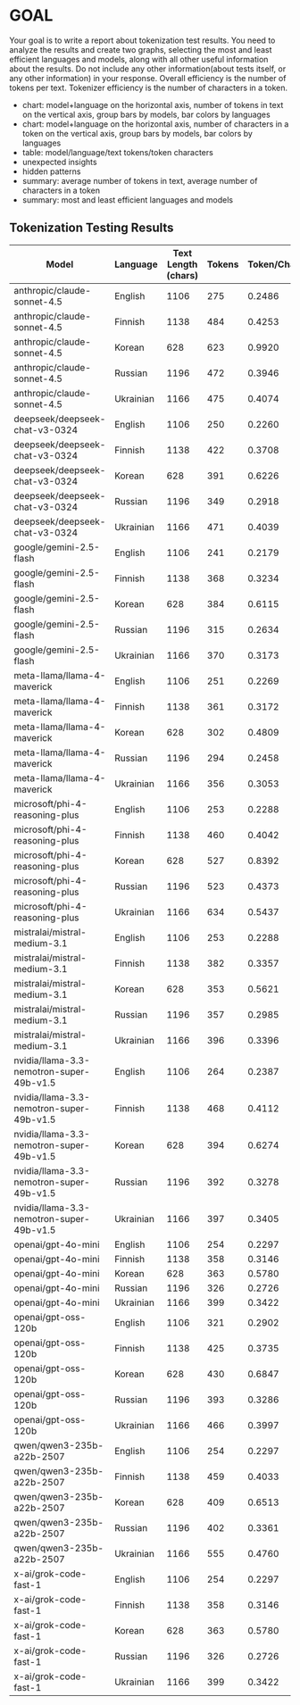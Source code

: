 # GOAL

Your goal is to write a report about tokenization test results. You need to analyze the results and create two graphs, selecting the most and least efficient languages and models, along with all other useful information about the results. Do not include any other information(about tests itself, or any other information) in your response. Overall efficiency is the number of tokens per text. Tokenizer efficiency is the number of characters in a token. 

- chart: model+language on the horizontal axis, number of tokens in text on the vertical axis, group bars by models, bar colors by languages
- chart: model+language on the horizontal axis, number of characters in a token on the vertical axis, group bars by models, bar colors by languages
- table: model/language/text tokens/token characters
- unexpected insights
- hidden patterns
- summary: average number of tokens in text, average number of characters in a token
- summary: most and least efficient languages and models
## Tokenization Testing Results

| Model | Language | Text Length (chars) | Tokens | Token/Chars |
|-------|----------|-------------------|--------|-------------|
| anthropic/claude-sonnet-4.5 | English | 1106 | 275 | 0.2486 |
| anthropic/claude-sonnet-4.5 | Finnish | 1138 | 484 | 0.4253 |
| anthropic/claude-sonnet-4.5 | Korean | 628 | 623 | 0.9920 |
| anthropic/claude-sonnet-4.5 | Russian | 1196 | 472 | 0.3946 |
| anthropic/claude-sonnet-4.5 | Ukrainian | 1166 | 475 | 0.4074 |
| deepseek/deepseek-chat-v3-0324 | English | 1106 | 250 | 0.2260 |
| deepseek/deepseek-chat-v3-0324 | Finnish | 1138 | 422 | 0.3708 |
| deepseek/deepseek-chat-v3-0324 | Korean | 628 | 391 | 0.6226 |
| deepseek/deepseek-chat-v3-0324 | Russian | 1196 | 349 | 0.2918 |
| deepseek/deepseek-chat-v3-0324 | Ukrainian | 1166 | 471 | 0.4039 |
| google/gemini-2.5-flash | English | 1106 | 241 | 0.2179 |
| google/gemini-2.5-flash | Finnish | 1138 | 368 | 0.3234 |
| google/gemini-2.5-flash | Korean | 628 | 384 | 0.6115 |
| google/gemini-2.5-flash | Russian | 1196 | 315 | 0.2634 |
| google/gemini-2.5-flash | Ukrainian | 1166 | 370 | 0.3173 |
| meta-llama/llama-4-maverick | English | 1106 | 251 | 0.2269 |
| meta-llama/llama-4-maverick | Finnish | 1138 | 361 | 0.3172 |
| meta-llama/llama-4-maverick | Korean | 628 | 302 | 0.4809 |
| meta-llama/llama-4-maverick | Russian | 1196 | 294 | 0.2458 |
| meta-llama/llama-4-maverick | Ukrainian | 1166 | 356 | 0.3053 |
| microsoft/phi-4-reasoning-plus | English | 1106 | 253 | 0.2288 |
| microsoft/phi-4-reasoning-plus | Finnish | 1138 | 460 | 0.4042 |
| microsoft/phi-4-reasoning-plus | Korean | 628 | 527 | 0.8392 |
| microsoft/phi-4-reasoning-plus | Russian | 1196 | 523 | 0.4373 |
| microsoft/phi-4-reasoning-plus | Ukrainian | 1166 | 634 | 0.5437 |
| mistralai/mistral-medium-3.1 | English | 1106 | 253 | 0.2288 |
| mistralai/mistral-medium-3.1 | Finnish | 1138 | 382 | 0.3357 |
| mistralai/mistral-medium-3.1 | Korean | 628 | 353 | 0.5621 |
| mistralai/mistral-medium-3.1 | Russian | 1196 | 357 | 0.2985 |
| mistralai/mistral-medium-3.1 | Ukrainian | 1166 | 396 | 0.3396 |
| nvidia/llama-3.3-nemotron-super-49b-v1.5 | English | 1106 | 264 | 0.2387 |
| nvidia/llama-3.3-nemotron-super-49b-v1.5 | Finnish | 1138 | 468 | 0.4112 |
| nvidia/llama-3.3-nemotron-super-49b-v1.5 | Korean | 628 | 394 | 0.6274 |
| nvidia/llama-3.3-nemotron-super-49b-v1.5 | Russian | 1196 | 392 | 0.3278 |
| nvidia/llama-3.3-nemotron-super-49b-v1.5 | Ukrainian | 1166 | 397 | 0.3405 |
| openai/gpt-4o-mini | English | 1106 | 254 | 0.2297 |
| openai/gpt-4o-mini | Finnish | 1138 | 358 | 0.3146 |
| openai/gpt-4o-mini | Korean | 628 | 363 | 0.5780 |
| openai/gpt-4o-mini | Russian | 1196 | 326 | 0.2726 |
| openai/gpt-4o-mini | Ukrainian | 1166 | 399 | 0.3422 |
| openai/gpt-oss-120b | English | 1106 | 321 | 0.2902 |
| openai/gpt-oss-120b | Finnish | 1138 | 425 | 0.3735 |
| openai/gpt-oss-120b | Korean | 628 | 430 | 0.6847 |
| openai/gpt-oss-120b | Russian | 1196 | 393 | 0.3286 |
| openai/gpt-oss-120b | Ukrainian | 1166 | 466 | 0.3997 |
| qwen/qwen3-235b-a22b-2507 | English | 1106 | 254 | 0.2297 |
| qwen/qwen3-235b-a22b-2507 | Finnish | 1138 | 459 | 0.4033 |
| qwen/qwen3-235b-a22b-2507 | Korean | 628 | 409 | 0.6513 |
| qwen/qwen3-235b-a22b-2507 | Russian | 1196 | 402 | 0.3361 |
| qwen/qwen3-235b-a22b-2507 | Ukrainian | 1166 | 555 | 0.4760 |
| x-ai/grok-code-fast-1 | English | 1106 | 254 | 0.2297 |
| x-ai/grok-code-fast-1 | Finnish | 1138 | 358 | 0.3146 |
| x-ai/grok-code-fast-1 | Korean | 628 | 363 | 0.5780 |
| x-ai/grok-code-fast-1 | Russian | 1196 | 326 | 0.2726 |
| x-ai/grok-code-fast-1 | Ukrainian | 1166 | 399 | 0.3422 |

